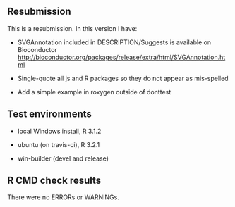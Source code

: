 ## Resubmission
This is a resubmission. In this version I have:

* SVGAnnotation included in DESCRIPTION/Suggests is available on Bioconductor http://bioconductor.org/packages/release/extra/html/SVGAnnotation.html

* Single-quote all js and R packages so they do not appear as mis-spelled

* Add a simple example in roxygen outside of donttest

 
## Test environments

* local Windows install, R 3.1.2

* ubuntu (on travis-ci), R 3.2.1

* win-builder (devel and release)


## R CMD check results

There were no ERRORs or WARNINGs.
